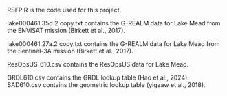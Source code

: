 RSFP.R is the code used for this project.

lake000461.35d.2 copy.txt contains the G-REALM data for Lake Mead from the ENVISAT mission (Birkett et al., 2017).

lake000461.27a.2 copy.txt contains the G-REALM data for Lake Mead from the Sentinel-3A mission (Birkett et al., 2017).

ResOpsUS_610.csv contains the ResOpsUS data for Lake Mead.

GRDL610.csv contains the GRDL lookup table (Hao et al., 2024).
SAD610.csv contains the geometric lookup table (yigzaw et al., 2018).
